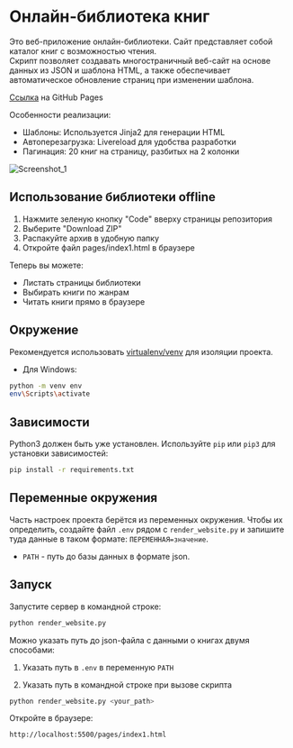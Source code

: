 # Онлайн-библиотека книг

Это веб-приложение онлайн-библиотеки. Сайт представляет собой каталог книг с возможностью чтения.  
Скрипт позволяет создавать многостраничный веб-сайт на основе данных из JSON и шаблона HTML, а также обеспечивает автоматическое обновление страниц при изменении шаблона.

[Ссылка](https://yanix2x2.github.io/books-library/pages/index1.html) на GitHub Pages

Особенности реализации:  

* Шаблоны: Используется Jinja2 для генерации HTML
* Автоперезагрузка: Livereload для удобства разработки
* Пагинация: 20 книг на страницу, разбитых на 2 колонки

![Screenshot_1](https://github.com/user-attachments/assets/49137776-fd14-4145-a0af-446b66650d6e)

## Использование библиотеки offline

1. Нажмите зеленую кнопку "Code" вверху страницы репозитория
2. Выберите "Download ZIP"
3. Распакуйте архив в удобную папку
4. Откройте файл pages/index1.html в браузере

Теперь вы можете:

* Листать страницы библиотеки
* Выбирать книги по жанрам
* Читать книги прямо в браузере

## Окружение
Рекомендуется использовать [virtualenv/venv](https://docs.python.org/3.13/library/venv.html) для изоляции проекта.

* Для Windows:
```bash
python -m venv env
env\Scripts\activate
```

## Зависимости
Python3 должен быть уже установлен. Используйте `pip` или `pip3` для установки зависимостей:
```bash
pip install -r requirements.txt
```

## Переменные окружения
Часть настроек проекта берётся из переменных окружения. Чтобы их определить, создайте файл `.env` рядом с `render_website.py` и запишите туда данные в таком формате: `ПЕРЕМЕННАЯ=значение`.

- `PATH` - путь до базы данных в формате json.

## Запуск
Запустите сервер в командной строке:
```bash
python render_website.py
```

Можно указать путь до json-файла с данными о книгах двумя способами:
1. Указать путь в `.env` в переменную `PATH`

2. Указать путь в командной строке при вызове скрипта
```bash
python render_website.py <your_path>
```

Откройте в браузере:
```text
http://localhost:5500/pages/index1.html
```
